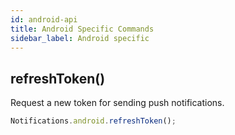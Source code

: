 ```yaml
---
id: android-api
title: Android Specific Commands
sidebar_label: Android specific
---
```


## refreshToken()
Request a new token for sending push notifications.

```js
Notifications.android.refreshToken();
```
